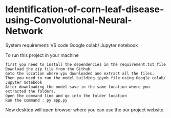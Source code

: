 # Identification-of-corn-leaf-disease-using-Convolutional-Neural-Network

System requirement: VS code Google colab/ Jupyter notebook

To run this project in your machine

    first you need to install the dependencies in the requirement.txt file
    Download the zip file from the Github
    Goto the location where ypu downloaded and extract all the files.
    Then you need to run the model_building.ipynb file using Google colab/ Jupyter notebook
    After downloading the model save in the same location where you extracted the folders.
    Open the command line and go into the folder location
    Run the command : py app.py

Now desktop will open browser where you can use the our project website.
